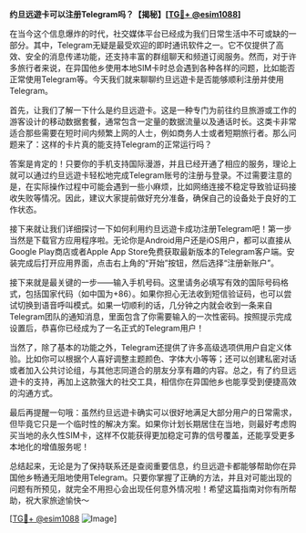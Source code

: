 **约旦远遊卡可以注册Telegram吗？【揭秘】[[TG💪+ @esim1088](https://t.me/s/esim1088)]**

在当今这个信息爆炸的时代，社交媒体平台已经成为我们日常生活中不可或缺的一部分。其中，Telegram无疑是最受欢迎的即时通讯软件之一。它不仅提供了高效、安全的消息传递功能，还支持丰富的群组聊天和频道订阅服务。然而，对于许多旅行者来说，在异国他乡使用本地SIM卡时总会遇到各种各样的问题，比如能否正常使用Telegram等。今天我们就来聊聊约旦远遊卡是否能够顺利注册并使用Telegram。

首先，让我们了解一下什么是约旦远遊卡。这是一种专门为前往约旦旅游或工作的游客设计的移动数据套餐，通常包含一定量的数据流量以及通话时长。这类卡非常适合那些需要在短时间内频繁上网的人士，例如商务人士或者短期旅行者。那么问题来了：这样的卡片真的能支持Telegram的正常运行吗？

答案是肯定的！只要你的手机支持国际漫游，并且已经开通了相应的服务，理论上就可以通过约旦远遊卡轻松地完成Telegram账号的注册与登录。不过需要注意的是，在实际操作过程中可能会遇到一些小麻烦，比如网络连接不稳定导致验证码接收失败等情况。因此，建议大家提前做好充分准备，确保自己的设备处于良好的工作状态。

接下来就让我们详细探讨一下如何利用约旦远遊卡成功注册Telegram吧！第一步当然是下载官方应用程序啦。无论你是Android用户还是iOS用户，都可以直接从Google Play商店或者Apple App Store免费获取最新版本的Telegram客户端。安装完成后打开应用界面，点击右上角的“开始”按钮，然后选择“注册新账户”。

接下来就是最关键的一步——输入手机号码。这里请务必填写有效的国际号码格式，包括国家代码（如中国为+86）。如果你担心无法收到短信验证码，也可以尝试切换到语音呼叫模式。如果一切顺利的话，几分钟之内就会收到一条来自Telegram团队的通知消息，里面包含了你需要输入的一次性密码。按照提示完成设置后，恭喜你已经成为了一名正式的Telegram用户！

当然了，除了基本的功能之外，Telegram还提供了许多高级选项供用户自定义体验。比如你可以根据个人喜好调整主题颜色、字体大小等等；还可以创建私密对话或者加入公共讨论组，与其他志同道合的朋友分享有趣的内容。总之，有了约旦远遊卡的支持，再加上这款强大的社交工具，相信你在异国他乡也能享受到便捷高效的沟通方式。

最后再提醒一句哦：虽然约旦远遊卡确实可以很好地满足大部分用户的日常需求，但毕竟它只是一个临时性的解决方案。如果你计划长期居住在当地，则最好考虑购买当地的永久性SIM卡，这样不仅能获得更加稳定可靠的信号覆盖，还能享受更多本地化的增值服务呢！

总结起来，无论是为了保持联系还是查阅重要信息，约旦远遊卡都能够帮助你在异国他乡畅通无阻地使用Telegram。只要你掌握了正确的方法，并且对可能出现的问题有所预见，就完全不用担心会出现任何意外情况啦！希望这篇指南对你有所帮助，祝大家旅途愉快～

[[TG💪+ @esim1088](https://t.me/s/esim1088) ![Image](https://i.postimg.cc/4NQfJmqS/Snipaste-2025-05-13-00-14-12.png)]